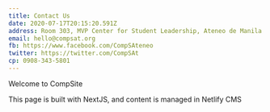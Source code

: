 ```yaml
---
title: Contact Us
date: 2020-07-17T20:15:20.591Z
address: Room 303, MVP Center for Student Leadership, Ateneo de Manila University, Katipunan, Quezon City
email: hello@compsat.org
fb: https://www.facebook.com/CompSAteneo
twitter: https://twitter.com/CompSAt
cp: 0908-343-5801
---
```

Welcome to CompSite

This page is built with NextJS, and content is managed in Netlify CMS